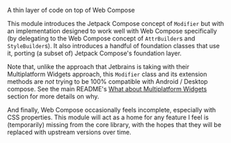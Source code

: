 A thin layer of code on top of Web Compose

This module introduces the Jetpack Compose concept of `Modifier` but with an implementation designed to work well with
Web Compose specifically (by delegating to the Web Compose concept of `AttrBuilder`s and `StyleBuilder`s). It also
introduces a handful of foundation classes that use it, porting (a subset of) Jetpack Compose's foundation layer.

Note that, unlike the approach that Jetbrains is taking with their Multiplatform Widgets approach, this `Modifier`
class and its extension methods are _not_ trying to be 100% compatible with Android / Desktop compose. See the main
README's [What about Multiplatform Widgets](https://github.com/varabyte/kobweb#what-about-multiplatform-widgets) section
for more details on why.

And finally, Web Compose occasionally feels incomplete, especially with CSS properties. This module will act as a home
for any feature I feel is (temporarily) missing from the core library, with the hopes that they will be replaced with
upstream versions over time.
